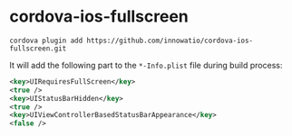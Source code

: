 # cordova-ios-fullscreen

`cordova plugin add https://github.com/innowatio/cordova-ios-fullscreen.git`

It will add the following part to the `*-Info.plist` file during build process:

```xml
<key>UIRequiresFullScreen</key>
<true />
<key>UIStatusBarHidden</key>
<true />
<key>UIViewControllerBasedStatusBarAppearance</key>
<false />
```
